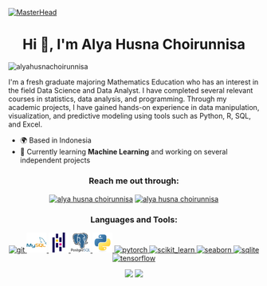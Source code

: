 [![MasterHead](https://s13.gifyu.com/images/SjmAZ.gif)](https://alyahusnachoirunnisa.io)
<h1 align="center">Hi 👋, I'm Alya Husna Choirunnisa</h1>

<p align="left"> <img src="https://komarev.com/ghpvc/?username=alyahusnachoirunnisa&label=Profile%20views&color=0e75b6&style=flat" alt="alyahusnachoirunnisa" /> </p>

I'm a fresh graduate majoring Mathematics Education who has an interest in the field Data Science and Data Analyst. I have completed several relevant courses in statistics, data analysis, and programming. Through my academic projects, I have gained hands-on experience in data manipulation, visualization, and predictive modeling using tools such as Python, R, SQL, and Excel.
</p>

- 🌍 Based in Indonesia
- 🌱 Currently learning **Machine Learning** and working on several independent projects

<h3 align="center">Reach me out through:</h3>
<div align="center">
<a href="https://linkedin.com/in/alyahusnachoirunnisa" target="blank"><img align="center" src="https://raw.githubusercontent.com/rahuldkjain/github-profile-readme-generator/master/src/images/icons/Social/linked-in-alt.svg" alt="alya husna choirunnisa" height="30" width="40" /></a>
<a href="mailto:alyahusnachoirunnisa@gmail.com" target="blank"><img align="center" src="https://th.bing.com/th/id/R.847c083cc09040091439e3c05d1fedde?rik=tOrug5OyfAGuLg&riu=http%3a%2f%2fpluspng.com%2fimg-png%2fgmail-vector-png--1600.png&ehk=VTJa3p2Re%2fUIpZwLx3YysDzrIA8PYa8m%2fRRrP7bx0a0%3d&risl=&pid=ImgRaw&r=0" alt="alya husna choirunnisa" height="40" width="40" /></a>
</p>
</div>

<h3 align="center">Languages and Tools:</h3>
<div align="center"> 
<a href="https://git-scm.com/" target="_blank" rel="noreferrer"> <img src="https://www.vectorlogo.zone/logos/git-scm/git-scm-icon.svg" alt="git" width="40" height="40"/> </a> 
<a href="https://www.mysql.com/" target="_blank" rel="noreferrer"> <img src="https://raw.githubusercontent.com/devicons/devicon/master/icons/mysql/mysql-original-wordmark.svg" alt="mysql" width="40" height="40"/> </a> 
<a href="https://pandas.pydata.org/" target="_blank" rel="noreferrer"> <img src="https://raw.githubusercontent.com/devicons/devicon/2ae2a900d2f041da66e950e4d48052658d850630/icons/pandas/pandas-original.svg" alt="pandas" width="40" height="40"/> </a> 
<a href="https://www.postgresql.org" target="_blank" rel="noreferrer"> <img src="https://raw.githubusercontent.com/devicons/devicon/master/icons/postgresql/postgresql-original-wordmark.svg" alt="postgresql" width="40" height="40"/> </a> 
<a href="https://www.python.org" target="_blank" rel="noreferrer"> <img src="https://raw.githubusercontent.com/devicons/devicon/master/icons/python/python-original.svg" alt="python" width="40" height="40"/> </a>
<a href="https://pytorch.org/" target="_blank" rel="noreferrer"> <img src="https://www.vectorlogo.zone/logos/pytorch/pytorch-icon.svg" alt="pytorch" width="40" height="40"/> </a> 
<a href="https://scikit-learn.org/" target="_blank" rel="noreferrer"> <img src="https://upload.wikimedia.org/wikipedia/commons/0/05/Scikit_learn_logo_small.svg" alt="scikit_learn" width="40" height="40"/> </a> 
<a href="https://seaborn.pydata.org/" target="_blank" rel="noreferrer"> <img src="https://seaborn.pydata.org/_images/logo-mark-lightbg.svg" alt="seaborn" width="40" height="40"/> </a>
<a href="https://www.sqlite.org/" target="_blank" rel="noreferrer"> <img src="https://www.vectorlogo.zone/logos/sqlite/sqlite-icon.svg" alt="sqlite" width="40" height="40"/> </a> 
<a href="https://www.tensorflow.org" target="_blank" rel="noreferrer"> <img src="https://www.vectorlogo.zone/logos/tensorflow/tensorflow-icon.svg" alt="tensorflow" width="40" height="40"/> 
</p>
</div>

<p align="center">
  <a>
  <img width="50%" src="https://github-readme-stats.vercel.app/api?username=alyahusnachoirunnisa&show_icons=true&theme=gruvbox&hide_border=true" />
  <img width="38%" src="https://github-readme-stats.vercel.app/api/top-langs?username=alyahusnachoirunnisa&show_icons=true&locale=en&theme=gruvbox&layout=compact&hide_border=true" />
  </a>
</p>
